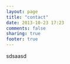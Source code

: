 ```yaml
---
layout: page
title: "contact"
date: 2013-10-23 17:23
comments: false
sharing: true
footer: true
---
```


sdsaasd
